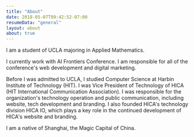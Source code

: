```yaml
---
title: "About"
date: 2018-05-07T09:42:52-07:00
resumeData: "general"
layout: about
about: true
---
```


I am a student of UCLA majoring in Applied Mathematics.

 I currently work with AI Frontiers Conference. I am responsible for all of the conference's web development and digital marketing.

Before I was admitted to UCLA, I studied Computer Science at Harbin Institute of Technology (HIT). I was Vice President of Technology of HICA (HIT International Communication Association). I was responsible for the organization's technology operation and public communication, including website, tech development and branding. I also founded HICA's technology division HICA IO, which plays a key role in the continued development of HICA's website and branding.

I am a native of Shanghai, the Magic Capital of China.

